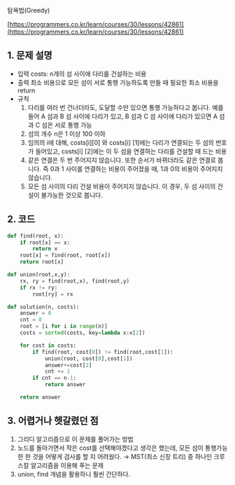 탐욕법(Greedy)

[https://programmers.co.kr/learn/courses/30/lessons/42861](https://programmers.co.kr/learn/courses/30/lessons/42861)

## 1. 문제 설명

- 입력
  costs: n개의 섬 사이에 다리를 건설하는 비용
- 출력
  최소 비용으로 모든 섬이 서로 통행 가능하도록 만들 때 필요한 최소 비용을 return
- 규칙
  1. 다리를 여러 번 건너더라도, 도달할 수만 있으면 통행 가능하다고 봅니다. 예를 들어 A 섬과 B 섬 사이에 다리가 있고, B 섬과 C 섬 사이에 다리가 있으면 A 섬과 C 섬은 서로 통행 가능
  2. 섬의 개수 n은 1 이상 100 이하
  3. 임의의 i에 대해, costs[i][0] 와 costs[i] [1]에는 다리가 연결되는 두 섬의 번호가 들어있고, costs[i] [2]에는 이 두 섬을 연결하는 다리를 건설할 때 드는 비용
  4. 같은 연결은 두 번 주어지지 않습니다. 또한 순서가 바뀌더라도 같은 연결로 봅니다. 즉 0과 1 사이를 연결하는 비용이 주어졌을 때, 1과 0의 비용이 주어지지 않습니다.
  5. 모든 섬 사이의 다리 건설 비용이 주어지지 않습니다. 이 경우, 두 섬 사이의 건설이 불가능한 것으로 봅니다.

## 2. 코드

```python
def find(root, x):
	if root[x] == x:
		return x
	root[x] = find(root, root[x])
	return root[x]

def union(root,x,y):
	rx, ry = find(root,x), find(root,y)
	if rx != ry:
		root[ry] = rx

def solution(n, costs):
    answer = 0
    cnt = 0
    root = [i for i in range(n)]
    costs = sorted(costs, key=lambda x:x[2])

    for cost in costs:
        if find(root, cost[0]) != find(root,cost[1]):
            union(root, cost[0],cost[1])
            answer+=cost[2]
            cnt += 1
        if cnt == n-1:
            return answer

    return answer

```

## 3. 어렵거나 헷갈렸던 점

1. 그리디 알고리즘으로 이 문제를 풀어가는 방법
2. 노드를 돌아가면서 작은 cost를 선택해야겠다고 생각은 했는데, 모든 섬이 통행가능한 한 것을 어떻게 검사를 할 지 어려웠다.
   → MST(최소 신장 트리) 중 하나인 크루스칼 알고리즘을 이용해 푸는 문제
3. union, find 개념을 활용하니 훨씬 간단하다.
